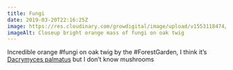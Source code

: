 ```yaml
---
title: Fungi
date: 2019-03-20T22:16:25Z
image: https://res.cloudinary.com/growdigital/image/upload/v1553118474/fungi-D7AFEFA4.jpg
imageAlt: Closeup bright orange mass of fungi on oak twig
---
```


Incredible orange #fungi on oak twig by the #ForestGarden, I think it’s [Dacrymyces palmatus](https://duckduckgo.com/?q=Dacrymyces+palmatus&t=osx&iax=images&ia=images) but I don’t know mushrooms

